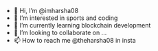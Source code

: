 - 👋 Hi, I’m @imharsha08
- 👀 I’m interested in sports and coding
- 🌱 I’m currently learning blockchain development
- 💞️ I’m looking to collaborate on ...
- 📫 How to reach me @theharsha08 in insta
<!---
imharsha08/imharsha08 is a ✨ special ✨ repository because its `README.md` (this file) appears on your GitHub profile.
You can click the Preview link to take a look at your changes.
--->
